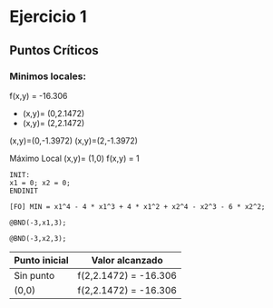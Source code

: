 # Ejercicio 1
## Puntos Críticos
### Minimos locales:
f(x,y) = -16.306
+ (x,y)= (0,2.1472)
+ (x,y)= (2,2.1472)


(x,y)=(0,-1.3972)
(x,y)=(2,-1.3972)

Máximo Local
(x,y)= (1,0) 
f(x,y) = 1

```
INIT:
x1 = 0; x2 = 0;
ENDINIT

[FO] MIN = x1^4 - 4 * x1^3 + 4 * x1^2 + x2^4 - x2^3 - 6 * x2^2;

@BND(-3,x1,3);

@BND(-3,x2,3);
```

|Punto inicial|Valor alcanzado|
|-------------|---------------------|
|Sin punto    |f(2,2.1472) = -16.306|
|(0,0)        |f(2,2.1472) = -16.306|

